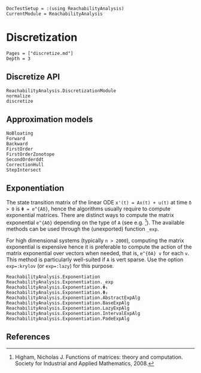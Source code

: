 ```@meta
DocTestSetup = :(using ReachabilityAnalysis)
CurrentModule = ReachabilityAnalysis
```

# Discretization

```@contents
Pages = ["discretize.md"]
Depth = 3
```

## Discretize API

```@docs
ReachabilityAnalysis.DiscretizationModule
normalize
discretize
```

## Approximation models

```@docs
NoBloating
Forward
Backward
FirstOrder
FirstOrderZonotope
SecondOrderddt
CorrectionHull
StepIntersect
```

## Exponentiation

The state transition matrix of the linear ODE ``x'(t) = Ax(t) + u(t)`` at time
``δ > 0`` is ``Φ = e^{Aδ}``, hence the algorithms usually require to
compute exponential matrices. There are distinct ways to compute the matrix
exponential ``e^{Aδ}`` depending on the type of ``A``
(see e.g. [^HIH08]). The available methods can be used through the (unexported) function `_exp`.

For high dimensional systems (typically `n > 2000`), computing the matrix exponential
is expensive hence it is preferable to compute the action of the matrix exponential
over vectors when needed, that is, ``e^{δA} v`` for each ``v``. This method is particularly
well-suited if `A` is vert sparse. Use the option `exp=:krylov` (or `exp=:lazy`) for this purpose.

```@docs
ReachabilityAnalysis.Exponentiation
ReachabilityAnalysis.Exponentiation._exp
ReachabilityAnalysis.Exponentiation.Φ₁
ReachabilityAnalysis.Exponentiation.Φ₂
ReachabilityAnalysis.Exponentiation.AbstractExpAlg
ReachabilityAnalysis.Exponentiation.BaseExpAlg
ReachabilityAnalysis.Exponentiation.LazyExpAlg
ReachabilityAnalysis.Exponentiation.IntervalExpAlg
ReachabilityAnalysis.Exponentiation.PadeExpAlg
```

## References

[^HIH08]: Higham, Nicholas J. Functions of matrices: theory and computation. Society for Industrial and Applied Mathematics, 2008.
